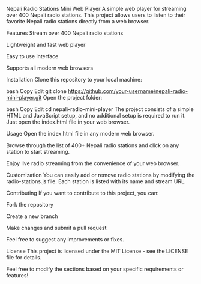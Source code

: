 Nepali Radio Stations Mini Web Player
A simple web player for streaming over 400 Nepali radio stations. This project allows users to listen to their favorite Nepali radio stations directly from a web browser.

Features
Stream over 400 Nepali radio stations

Lightweight and fast web player

Easy to use interface

Supports all modern web browsers

Installation
Clone this repository to your local machine:

bash
Copy
Edit
git clone https://github.com/your-username/nepali-radio-mini-player.git
Open the project folder:

bash
Copy
Edit
cd nepali-radio-mini-player
The project consists of a simple HTML and JavaScript setup, and no additional setup is required to run it. Just open the index.html file in your web browser.

Usage
Open the index.html file in any modern web browser.

Browse through the list of 400+ Nepali radio stations and click on any station to start streaming.

Enjoy live radio streaming from the convenience of your web browser.

Customization
You can easily add or remove radio stations by modifying the radio-stations.js file. Each station is listed with its name and stream URL.

Contributing
If you want to contribute to this project, you can:

Fork the repository

Create a new branch

Make changes and submit a pull request

Feel free to suggest any improvements or fixes.

License
This project is licensed under the MIT License - see the LICENSE file for details.

Feel free to modify the sections based on your specific requirements or features!

